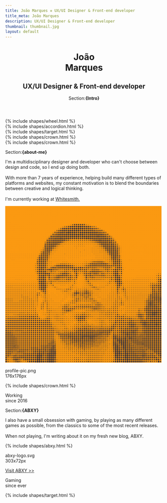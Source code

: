```yaml
---
title: João Marques ✲ UX/UI Designer & Front-end developer
title_meta: João Marques
description: UX/UI Designer & Front-end developer
thumbnail: thumbnail.jpg
layout: default
---
```


<header class="u-p-2 u-p-3-md u-c-neon-1">
  <h1 class="u-ft-display u-ts-1 u-mt-12 u-mt-16-md u-mb-2">
    João <br>Marques
  </h1>
  <h2 class="u-ft-display u-fw-500 u-ts-4 u-mb-8 u-mt-2">
    UX/UI Designer & Front-end developer
  </h2>
  <p class="u-ts-6 u-ft-display">Section:<b>{Intro}</b></p>
</header>
<section class="grid">
  <div class="col-12 col-md-6">
    <div class="row row--nowrap">
      <div class="u-bc-neon-1 u-cf-gray-1 u-flex-2">
        <div class="c-shape-motion-wheel">
          {% include shapes/wheel.html %}
        </div>
      </div>
      <div class="u-bc-neon-2 u-cf-gray-1 u-flex-0_9">
        <div class="c-shape-motion-accordion">
          {% include shapes/accordion.html %}
        </div>
      </div>
    </div>
  </div>
  <div class="col-12 col-md-6">
    <div class="grid">
      <div class="col-6 u-bc-gray-2 u-cf-gray-3">
        <div class="c-shape-motion-target">
          {% include shapes/target.html %}
        </div>
      </div>
      <div class="col-6 u-bc-neon-3 u-cf-gray-1 u-pos-relative">
        <div class="c-shape-motion-crown">
          {% include shapes/crown.html %}
        </div>
        <div class="c-shape-motion-crown">
          {% include shapes/crown.html %}
        </div>
      </div>
    </div>
  </div>
</section>
<div class="grid">
  <section class="col-12 col-md-6 u-bc-neon-3 u-c-gray-1">
    <div class="u-p-2 u-pt-2 u-pb-2 u-p-3-md">
      <p class="u-ts-6 u-ft-display u-mb-4">Section:<b>{about-me}</b></p>
      <p class="u-ts-4 text-block u-mb-5">
        I'm a multidisciplinary designer and developer who can't choose between design and code, so I end up doing both.
        <br><br>
        With more than 7 years of experience, helping build many different types of platforms and websites, my constant motivation is to blend the boundaries between creative and logical thinking.
        <br><br>
        I'm currently working at <a class="u-c-gray-1" href="https://www.whitesmith.co/" target="_blank">Whitesmith.</a>
      </p>
      <div class="grid">
        <div class="col-12">
          <div class="c-image-label-wrapper u-mb-4">
            <div class="u-cf-gray-1 u-mr-1 u-mb-1">
              <img class="c-image-lg" src="assets/images/profile-pic.png"/>
            </div>
            <p class="u-ts-6 u-ft-display u-mb-1 u-mr-2">profile-pic.png<br>176x176px</p>
          </div>
        </div>
      </div>
      <div class="c-postcard-footer">
        <div class="c-postcard-footer__icon u-cf-gray-1">
          {% include shapes/crown.html %}
        </div>
        <p class="c-postcard-footer__text">Working<br>since 2016</p>
      </div>
    </div>
  </section>
  <section class="col-12 col-md-6 u-bc-neon-2">
    <div class="u-p-2 u-pt-2 u-pb-2 u-p-3-md">
      <p class="u-ts-6 u-ft-display u-mb-4">Section:<b>{ABXY}</b></p>
      <p class="u-ts-4 u-ft-sans text-block u-mb-5 u-fw-500">
        I also have a small obsession with gaming, by playing as many different games as possible, from the classics to some of the most recent releases.
        <br><br>
        When not playing, I'm writing about it on my fresh new blog, ABXY.
      </p>
      <div class="c-image-label-wrapper u-mb-3">
        <div class="c-image-svg u-cf-neon-1 u-mr-1 u-mb-1">
          {% include shapes/abxy.html %}
        </div>
        <p class="u-ts-6 u-ft-display u-mb-1">abxy-logo.svg<br>303x72px</p>
      </div>
      <a class="c-button u-mb-5" href="{{'abxy' | absolute_url}}">Visit ABXY >></a>
      <div class="c-postcard-footer">
        <p class="c-postcard-footer__text">Gaming<br>since ever</p>
        <div class="c-postcard-footer__icon u-cf-neon-1">
          {% include shapes/target.html %}
        </div>
      </div>
    </div>
  </section>
</div>